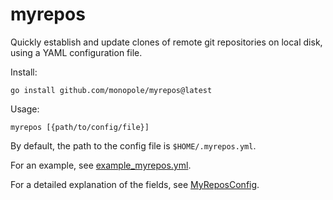 # myrepos

Quickly establish and update clones of remote git
repositories on local disk, using a YAML configuration file.

Install:
```
go install github.com/monopole/myrepos@latest
```

Usage:
```
myrepos [{path/to/config/file}]
```

By default, the path to the config file is `$HOME/.myrepos.yml`.

For an example, see [example_myrepos.yml](example_myrepos.yml).

For a detailed explanation of the fields, see [MyReposConfig](internal/pkg/myreposconfig.go).

